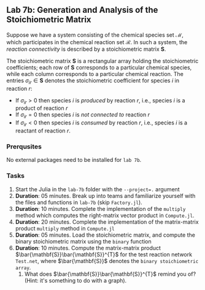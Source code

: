 ## Lab 7b: Generation and Analysis of the Stoichiometric Matrix
Suppose we have a system consisting of the chemical species set $\mathcal{M}$, which participates in the chemical reaction set $\mathcal{R}$. In such a system, the _reaction connectivity_ is described by a stoichiometric matrix $\mathbf{S}$. 

The stoichiometric matrix $\mathbf{S}$ is a rectangular array holding the stoichiometric coefficients; each row of $\mathbf{S}$ corresponds to a particular chemical species, while each column corresponds to a particular chemical reaction. The entries $\sigma_{ir}\in\mathbf{S}$ denotes the stoichiometric coefficient for species $i$ in reaction $r$:
* If $\sigma_{ir}>0$ then species $i$ is _produced_ by reaction $r$, i.e., species $i$ is a product of reaction $r$ 
* If $\sigma_{ir}=0$ then species $i$ is _not connected to_ reaction $r$
* If $\sigma_{ir}<0$ then species $i$ is _consumed_ by reaction $r$, i.e., species $i$ is a reactant of reaction $r$.

### Prerqusites
No external packages need to be installed for `lab 7b`.

### Tasks
1. Start the Julia in the `lab-7b` folder with the `--project=.` argument
1. __Duration__: 05 minutes. Break up into teams and familiarize yourself with the files and functions in `lab-7b` (skip `Factory.jl`). 
1. __Duration__: 10 minutes. Complete the implementation of the `multiply` method which computes the right-matrix vector product in `Compute.jl`. 
1. __Duration__: 20 minutes. Complete the implementation of the matrix-matrix product `multiply` method in `Compute.jl`
1. __Duration__: 05 minutes. Load the stoichiometric matrix, and compute the binary stoichiometric matrix using the `binary` function
1. __Duration__: 10 minutes. Compute the matrix-matrix product $\bar{\mathbf{S}}\bar{\mathbf{S}}^{T}$ for the test reaction network 
`Test.net`, where $\bar{\mathbf{S}}$ denotes the `binary stoichiometric array`. 
    1. What does $\bar{\mathbf{S}}\bar{\mathbf{S}}^{T}$ remind you of? (Hint: it's something to do with a graph).